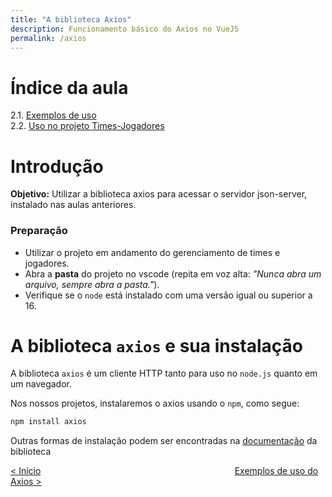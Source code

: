 ```yaml
---
title: "A biblioteca Axios"
description: Funcionamento básico do Axios no VueJS
permalink: /axios
---
```

# Índice da aula
2.1. [Exemplos de uso](axios/exemplos-de-uso)  
2.2. [Uso no projeto Times-Jogadores](axios/uso-times-jogadores) 

# Introdução

**Objetivo:** Utilizar a biblioteca axios para acessar o servidor json-server, instalado nas aulas anteriores.

### Preparação

* Utilizar o projeto em andamento do gerenciamento de times e jogadores.
* Abra a **pasta** do projeto no vscode (repita em voz alta: _"Nunca abra um arquivo, sempre abra a pasta."_).
* Verifique se o `node` está instalado com uma versão igual ou superior a 16.

# A biblioteca `axios` e sua instalação

A biblioteca `axios` é um cliente HTTP tanto para uso no `node.js` quanto em um navegador. 

Nos nossos projetos, instalaremos o axios usando o `npm`, como segue:

```bash
npm install axios
```

Outras formas de instalação podem ser encontradas na [documentação](https://axios-http.com/ptbr/docs/intro) da biblioteca

[&lt; Início](../ "Início") 
<span style="display: inline-block;width: 60%"></span>
[Exemplos de uso do Axios &gt;](/axios/exemplos-de-uso "Próximo")  